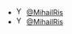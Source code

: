 - <img width="16px" src="https://upload.wikimedia.org/wikipedia/commons/thumb/0/09/YouTube_full-color_icon_%282017%29.svg/512px-YouTube_full-color_icon_%282017%29.svg.png" alt="YouTube"/> [@MihailRis](https://www.youtube.com/@MihailRis)
- <img width="16px" src="https://upload.wikimedia.org/wikipedia/commons/thumb/8/83/Telegram_2019_Logo.svg/121px-Telegram_2019_Logo.svg.png" alt="YouTube"/> [@MihailRis](https://t.me/MihailRis)
